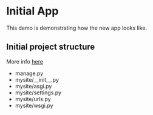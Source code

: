 # Initial App

This demo is demonstrating how the new app looks like.

## Initial project structure

More info [here](https://docs.djangoproject.com/en/5.1/intro/tutorial01/#creating-a-project)

- manage\.py
- mysite/\_\_init\_\_.py
- mysite/asgi.py
- mysite/settings.py
- mysite/urls.py
- mysite/wsgi.py
